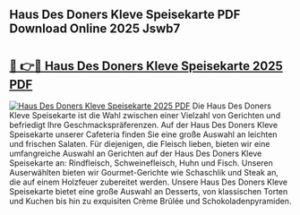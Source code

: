 ## Haus Des Doners Kleve Speisekarte PDF Download Online 2025 Jswb7

# <h2><a href="http://gcaij6n.nevu.top/?p=Haus+Des+Doners+Kleve+Speisekarte">🔗 👉🔴 Haus Des Doners Kleve Speisekarte 2025 PDF</a></h2>

[![Haus Des Doners Kleve Speisekarte 2025 PDF](https://i.imgur.com/dBaPXMq.png)](http://gcaij6n.nevu.top/?p=Haus+Des+Doners+Kleve+Speisekarte)
Die Haus Des Doners Kleve Speisekarte ist die Wahl zwischen einer Vielzahl von Gerichten und befriedigt Ihre Geschmackspräferenzen. Auf der Haus Des Doners Kleve Speisekarte unserer Cafeteria finden Sie eine große Auswahl an leichten und frischen Salaten. Für diejenigen, die Fleisch lieben, bieten wir eine umfangreiche Auswahl an Gerichten auf der Haus Des Doners Kleve Speisekarte an: Rindfleisch, Schweinefleisch, Huhn und Fisch. Unseren Auserwählten bieten wir Gourmet-Gerichte wie Schaschlik und Steak an, die auf einem Holzfeuer zubereitet werden. Unsere Haus Des Doners Kleve Speisekarte bietet eine große Auswahl an Desserts, von klassischen Torten und Kuchen bis hin zu exquisiten Crème Brûlée und Schokoladenpyramiden.
